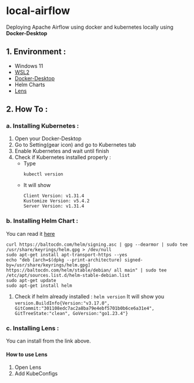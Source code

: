 # local-airflow
Deploying Apache Airflow using docker and kubernetes locally using **Docker-Desktop**

## 1. Environment :
- Windows 11
- [WSL2](https://learn.microsoft.com/en-us/windows/wsl/install) 
- [Docker-Desktop](https://www.docker.com/products/docker-desktop/) 
- Helm Charts
- [Lens](https://k8slens.dev/) 

## 2. How To :
### a. Installing Kubernetes :
1. Open your Docker-Desktop
2. Go to Setting(gear icon) and go to Kubernetes tab
3. Enable Kubernetes and wait until finish
4. Check if Kubernetes installed properly :
   - Type
     ```
     kubectl version
     ```
   - It will show
      ```
      Client Version: v1.31.4
      Kustomize Version: v5.4.2
      Server Version: v1.31.4
      ```
### b. Installing Helm Chart :
You can read it [here](https://helm.sh/docs/intro/install/)
```
curl https://baltocdn.com/helm/signing.asc | gpg --dearmor | sudo tee /usr/share/keyrings/helm.gpg > /dev/null
sudo apt-get install apt-transport-https --yes
echo "deb [arch=$(dpkg --print-architecture) signed-by=/usr/share/keyrings/helm.gpg] https://baltocdn.com/helm/stable/debian/ all main" | sudo tee /etc/apt/sources.list.d/helm-stable-debian.list
sudo apt-get update
sudo apt-get install helm
```
1. Check if helm already installed : `helm version`
It will show you `version.BuildInfo{Version:"v3.17.0", GitCommit:"301108edc7ac2a8ba79e4ebf5701b0b6ce6a31e4", GitTreeState:"clean", GoVersion:"go1.23.4"}`
### c. Installing Lens :
You can install from the link above.
#### How to use Lens
1. Open Lens
2. Add KubeConfigs
